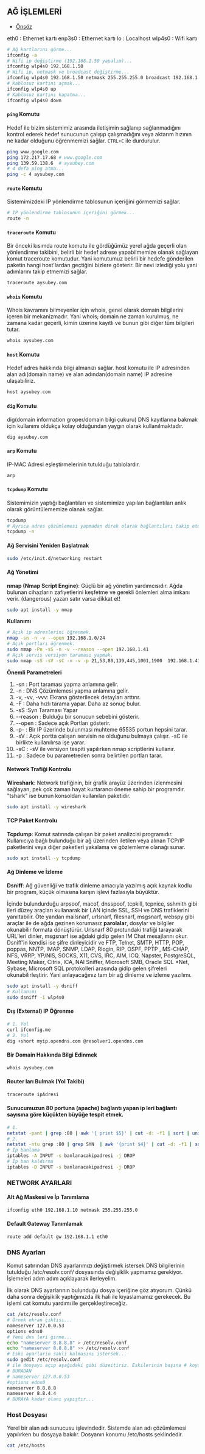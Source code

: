 ## AĞ İŞLEMLERİ

- [Önsöz](https://github.com/cicekhasan/DersNotlarim)


eth0     : Ethernet kartı
enp3s0   : Ethernet kartı
lo       : Localhost
wlp4s0   : Wifi kartı


```bash
# Ağ kartlarını görme...
ifconfig -a 
# Wifi ip değiştirme (192.168.1.50 yapalım)...
ifconfig wlp4s0 192.168.1.50
# Wifi ip, netmask ve broadcast değiştirme...
ifconfig wlp4s0 192.168.1.50 netmask 255.255.255.0 broadcast 192.168.1.255
# Kablosuz kartını açmak...
ifconfig wlp4s0 up
# Kablosuz kartını kapatma...
ifconfig wlp4s0 down
```
#### ```ping``` Komutu

Hedef ile bizim sistemimiz arasında iletişimin sağlanıp sağlanmadığını kontrol ederek hedef sunucunun çalışıp çalışmadığını veya aktarım hızının ne kadar olduğunu öğrenmemizi sağlar. ```CTRL+C``` ile durdurulur.

```bash
ping www.google.com
ping 172.217.17.68 # www.google.com
ping 139.59.138.6  # aysubey.com
# 4 defa ping atma...
ping -c 4 aysubey.com
```

#### ```route``` Komutu

Sistemimizdeki IP yönlendirme tablosunun içeriğini görmemizi sağlar.

```bash
# IP yönlendirme tablosunun içeriğini görmek...
route -n 
```

#### ```traceroute``` Komutu

Bir önceki kısımda route komutu ile gördüğümüz yerel ağda geçerli olan yönlendirme takibini, belirli bir hedef adrese yapabilmemize olanak sağlayan komut traceroute komutudur. Yani komutumuz belirli bir hedefe gönderilen paketin hangi host'lardan geçtiğini bizlere gösterir. Bir nevi izlediği yolu yani adımlarını takip etmemizi sağlar.

```bash
traceroute aysubey.com 
```

#### ```whois``` Komutu

Whois kavramını bilmeyenler için whois, genel olarak domain bilgilerini içeren bir mekanizmadır. Yani whois; domain ne zaman kurulmuş, ne zamana kadar geçerli, kimin üzerine kayıtlı ve bunun gibi diğer tüm bilgileri tutar.

```bash
whois aysubey.com 
```

#### ```host``` Komutu

Hedef adres hakkında bilgi almanızı sağlar. host komutu ile IP adresinden alan adı(domain name) ve alan adından(domain name) IP adresine ulaşabiliriz.

```bash
host aysubey.com 
```

#### ```dig``` Komutu

dig(domain information groper/domain bilgi çukuru) DNS kayıtlarına bakmak için kullanımı oldukça kolay olduğundan yaygın olarak kullanılmaktadır.

```bash
dig aysubey.com 
```

#### ```arp``` Komutu

IP-MAC Adresi eşleştirmelerinin tutulduğu tablolardır.

```bash
arp 
```

#### ```tcpdump``` Komutu

Sistemimizin yaptığı bağlantıları ve sistemimize yapılan bağlantıları anlık olarak görüntülememize olanak sağlar.

```bash
tcpdump 
# Ayrıca adres çözümlemesi yapmadan direk olarak bağlantıları takip etmek...
tcpdump -n
```

#### Ağ Servisini Yeniden Başlatmak

```bash
sudo /etc/init.d/networking restart
```

#### Ağ Yönetimi

**nmap (Nmap Script Engine)**: Güçlü bir ağ yönetim yardımcısıdır. Ağda bulunan cihazların zafiyetlerini keşfetme ve gerekli önlemleri alma imkanı verir. (dangerous) yazan satır varsa dikkat et!

```bash
sudo apt install -y nmap
```

**Kullanımı**

```bash
# Açık ip adreslerini öğrenmek.
nmap -sn -n -v --open 192.168.1.0/24
# Açık portları öğrenmek.
sudo nmap -Pn -sS -n -v --reason --open 192.168.1.41
# Açık servis versiyon taraması yapmak.
sudo nmap -sS -sV -sC -n -v -p 21,53,80,139,445,1001,1900  192.168.1.41
```

**Önemli Parametreleri**

1. -sn          : Port taraması yapma anlamına gelir.
2. -n           : DNS Çözümlemesi yapma anlamına gelir.
3. -v, -vv, -vvv: Ekrana gösterilecek detayları arttırır.
4. -F           : Daha hızlı tarama yapar. Daha az sonuç bulur.
5. -sS          :Syn Taraması Yapar
6. --reason     : Bulduğu bir sonucun sebebini gösterir.
7. --open       : Sadece açık Portları gösterir.
8. -p-          : Bir IP üzerinde bulunması muhteme 65535 portun hepsini tarar.
9. -sV          : Açık portta çalışan servisin ne olduğunu bulmaya çalışır. -sC ile birlikte kullanılırsa işe yarar.
10. -sC         : -sV ile versiyon tespiti yapılırken nmap scriptlerini kullanır.
11. -p          : Sadece bu parametreden sonra belirtilen portları tarar.

#### Network Trafiği Kontrolu

**Wireshark**: Network trafiğinin, bir grafik arayüz üzerinden izlenmesini sağlayan, pek çok zaman hayat kurtarancı öneme sahip bir programdır. "tshark" ise bunun konsoldan kullanılan paketidir.

```bash
sudo apt install -y wireshark
```

#### TCP Paket Kontrolu

**Tcpdump**: Komut satırında çalışan bir paket analizcisi programıdır. Kullanıcıya bağlı bulunduğu bir ağ üzerinden iletilen veya alınan TCP/IP paketlerini veya diğer paketleri yakalama ve gözlemleme olanağı sunar.

```bash
sudo apt install -y tcpdump
```

#### Ağ Dinleme ve İzleme

**Dsniff**: Ağ güvenliği ve trafik dinleme amacıyla yazılmış açık kaynak kodlu bir program, küçük olmasına karşın işlevi fazlasıyla büyüktür.

İçinde bulundurduğu arpsoof, macof, dnsspoof, tcpkill, tcpnice, sshmith gibi ileri düzey araçları kullanarak bir LAN içinde SSL, SSH ve DNS trafiklerini yanıltabilir. Öte yandan mailsnarf, urlsnarf, filesnarf, msgsnarf, webspy gibi araçlar ile de ağda gezinen korumasız **parolalar**, dosylar ve bilgiler okunabilir formata dönüştürür. Urlsnarf 80 protundaki trafiği tarayarak URL’leri dinler, msgsnarf ise ağdaki gidip gelen IM Chat mesajlarını okur. Dsniff’in kendisi ise şifre dinleyicidir ve FTP, Telnet, SMTP, HTTP, POP, poppas, NNTP, IMAP, SNMP, LDAP, Rlogin, RIP, OSPF, PPTP , MS-CHAP, NFS, VRRP, YP/NIS, SOCKS, X11, CVS, IRC, AIM, ICQ, Napster, PostgreSQL, Meeting Maker, Citrix, ICA, NAI Sniffer, Microsoft SMB, Oracle SQL \*Net, Sybase, Microsoft SQL protokolleri arasında gidip gelen şifreleri okunabilirleştirir. Yani anlayacağınız tam bir ağ dinleme ve izleme yazılımı. 

```bash
sudo apt install -y dsniff
# Kullanımı
sudo dsniff -i wlp4s0
```

#### Dış (External) IP Öğrenme

```bash
# 1. Yol
curl ifconfig.me
# 2. Yol
dig +short myip.opendns.com @resolver1.opendns.com
```

#### Bir Domain Hakkında Bilgi Edinmek

```bash
whois aysubey.com 
```

#### Router ları Bulmak (Yol Takibi)

```bash
traceroute ipAdresi
```

#### Sunucumuzun 80 portuna (apache) bağlantı yapan ip leri bağlantı sayısına göre küçükten büyüğe tespit etmek.

```bash
# 1.
netstat -pant | grep :80 | awk '{ print $5}' | cut -d: -f1 | sort | uniq -c | sort -n 
# 2.
netstat -ntu grep :80 | grep SYN  | awk '{print $4}' | cut -d: -f1 | sort | uniq -c | sort -n 
# İp banlama
iptables -A INPUT -s banlanacakipadresi -j DROP
# İp ban kaldırma
iptables -D INPUT -s banlanacakipadresi -j DROP
```

### NETWORK AYARLARI

#### Alt Ağ Maskesi ve İp Tanımlama

```bash
ifconfig eth0 192.168.1.10 netmask 255.255.255.0
```

#### Default Gateway Tanımlamak

```bash
route add default gw 192.168.1.1 eth0
```

### DNS Ayarları

Komut satırından DNS ayarlarımızı değiştirmek istersek DNS bilgilerinin tutulduğu /etc/resolv.conf/ dosyasında değişiklik yapmamız gerekiyor. İşlemeleri adım adım açıklayarak ilerleyelim.

İlk olarak DNS ayarlarının bulunduğu dosya içeriğine göz atıyorum. Çünkü daha sonra değişiklik yaptığımızda ilk hali ile kıyaslamamız gerekecek. Bu işlemi cat komutu yardımı ile gerçekleştireceğiz.

```bash
cat /etc/resolv.conf
# Örnek ekran çıktısı...
nameserver 127.0.0.53
options edns0
# Yeni dns leri girme...
echo "nameserver 8.8.8.8" > /etc/resolv.conf
echo "nameserver 8.8.8.8" >> /etc/resolv.conf
# Eski ayarların saklı kalmasını istersek...
sudo gedit /etc/resolv.conf
# ile dosyayı açıp aşağıdaki gibi düzeitiriz. Eskilerinin başına # koyarız...
# BURADAN
# nameserver 127.0.0.53
#options edns0
nameserver 8.8.8.8
nameserver 8.8.4.4
# BURAYA kadar olanı yapıştır...
```

### Host Dosyası

Yerel bir alan adı sunucusu işlevindedir. Sistemde alan adı çözümlemesi yapılırken bu dosyaya bakılır. Dosyanın konumu /etc/hosts şeklindedir.

```bash
cat /etc/hosts
```
